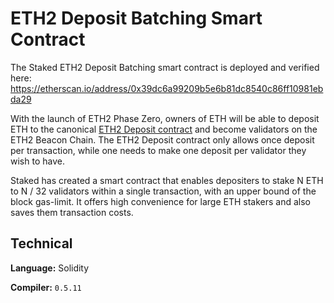# ETH2 Deposit Batching Smart Contract

The Staked ETH2 Deposit Batching smart contract is deployed and verified here: https://etherscan.io/address/0x39dc6a99209b5e6b81dc8540c86ff10981ebda29

With the launch of ETH2 Phase Zero, owners of ETH will be able to deposit ETH to the canonical [ETH2 Deposit contract](https://github.com/ethereum/eth2.0-specs/blob/dev/solidity_deposit_contract/deposit_contract.sol) and become validators on the ETH2 Beacon Chain. The ETH2 Deposit contract only allows once deposit per transaction, while one needs to make one deposit per validator they wish to have.

Staked has created a smart contract that enables depositers to stake N ETH to N / 32 validators within a single transaction, with an upper bound of the block gas-limit. It offers high convenience for large ETH stakers and also saves them transaction costs.

## Technical

**Language:** Solidity

**Compiler:** `0.5.11`
